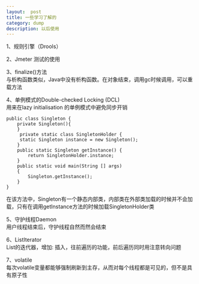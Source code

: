```yaml
---
layout:  post
title: 一些学习了解的
category: dump
description: 以后使用
---
```



1、规则引擎（Drools）

2、Jmeter 测试的使用

3、finalize()方法  
与析构函数类似，Java中没有析构函数。在对象结束，调用gc时候调用，可以重载方法

4、单例模式的Double-checked Locking (DCL)  
用来在lazy initialisation 的单例模式中避免同步开销
```
public class Singleton {
    private Singleton(){
    }
     private static class SingletonHolder {
     static Singleton instance = new Singleton();
    }
    public static Singleton getInstance() {
        return SingletonHolder.instance;
    }
    public static void main(String [] args)
    {
        Singleton.getInstance();
    }
}
```
在该方法中，Singleton有一个静态内部类，内部类在外部类加载的时候并不会加载，只有在调用getInstance方法的时候加载SingletonHolder类

5、守护线程Daemon  
用户线程结束后，守护线程自然而然会结束

6、ListIterator  
List的迭代器，增加: 插入，往前遍历的功能，前后遍历同时用注意转向问题

7、volatile  
每次volatile变量都能够强制刷新到主存，从而对每个线程都是可见的，但不是具有原子性
